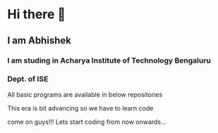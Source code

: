 # Hi there 👋
## I am Abhishek 
### I am studing in Acharya Institute of Technology Bengaluru
### Dept. of ISE

All basic programs are available in below repositories

This era is bit advancing so we have to learn code

come on guys!!! Lets start coding from now onwards...

<!--
**Abhishek-Mangalur/Abhishek-Mangalur** is a ✨ _special_ ✨ repository because its `README.md` (this file) appears on your GitHub profile.

Here are some ideas to get you started:

- 🔭 I’m currently working on ...
- 🌱 I’m currently learning ...
- 👯 I’m looking to collaborate on ...
- 🤔 I’m looking for help with ...
- 💬 Ask me about ...
- 📫 How to reach me: ...
- 😄 Pronouns: ...
- ⚡ Fun fact: ...
-->

